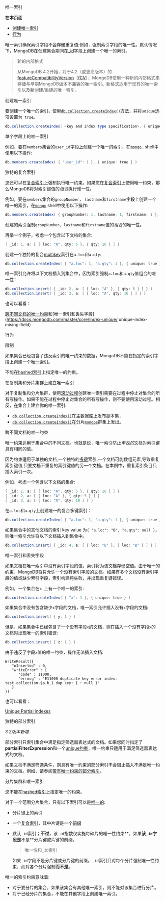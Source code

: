  唯一索引

**在本页面**

- [创建唯一索引](创建)
- [行为](行为)

唯一索引确保索引字段不会存储重复值;例如，强制索引字段的唯一性。默认情况下，MongoDB在创建集合期间在[_id](https://docs.mongodb.com/master/core/document/document-id-field)字段上创建一个唯一的索引。

> 新的内部格式
>
> 从MongoDB 4.2开始，对于4.2（或更高版本）的[featureCompatibilityVersion](https://docs.mongodb.com/master/reference/command/setFeatureCompatibilityVersion/view-fcv)（[fCV](https://docs.mongodb.com/master/reference/command/setFeatureCompatibilityVersion/view-fcv)），MongoDB使用一种新的内部格式来存储与早期MongoDB版本不兼容的唯一索引。新格式适用于现有的唯一索引以及新创建/重建的唯一索引。

 <span id="创建">创建唯一索引</span>

要创建一个唯一的索引，使用[` db.collection.createIndex() `](https://docs.mongodb.com/master/reference/method/db.collection.createIndex/db.collection.createIndex)方法，并将`unique`选项设置为` true`。

```powershell
db.collection.createIndex( <key and index type specification>, { unique: true } )
```

 单个字段上的唯一索引

例如，要在` members `集合的` user_id `字段上创建一个唯一的索引，在[`mongo `](https://docs.mongodb.com/master/reference/program/mongo/bin.mongo) shell中使用以下操作:

```powershell
db.members.createIndex( { "user_id": 1 }, { unique: true } )
```

 独特的复合索引

您还可以在[复合索引](https://docs.mongodb.com/master/core/index-compound/index-type-compound)上强制执行唯一约束。如果您在[复合索引](https://docs.mongodb.com/master/core/index-compound/index-type-compound)上使用唯一约束，那么MongoDB将对索引键值的*组合*执行惟一性。

例如，要在` members `集合的` groupNumber `， ` lastname `和` firstname `字段上创建一个唯一的索引，在[`mongo`](https://docs.mongodb.com/master/reference/program/mongo/bin.mongo) shell中使用以下操作:

```powershell
db.members.createIndex( { groupNumber: 1, lastname: 1, firstname: 1 }, { unique: true } )
```

创建的索引强制`groupNumber`、`lastname`和`firstname`值的*组合*的唯一性。

再举一个例子，考虑一个包含以下文档的集合:

```powershell
{ _id: 1, a: [ { loc: "A", qty: 5 }, { qty: 10 } ] }
```

创建一个独特的复合[multikey](https://docs.mongodb.com/master/core/index-multikey/)索引在`a.loc`和`a.qty`:

```powershell
db.collection.createIndex( { "a.loc": 1, "a.qty": 1 }, { unique: true } )
```

唯一索引允许将以下文档插入到集合中，因为索引强制`a.loc`和`a.qty`值组合的唯一性：

```powershell
db.collection.insert( { _id: 2, a: [ { loc: "A" }, { qty: 5 } ] } )
db.collection.insert( { _id: 3, a: [ { loc: "A", qty: 10 } ] } )
```

也可以看看：

[跨不同文档的唯一约束](https://docs.mongodb.com/master/core/index-separatedes-documents)和[唯一索引和丢失字段](https://docs.mongodb.com/master/core/index-unique/ unique-index-mising-field)

 <span id="行为">行为</span>

 限制

如果集合已经包含了违反索引的唯一约束的数据，MongoDB不能在指定的索引字段上创建一个[唯一索引](https://docs.mongodb.com/master/core/index-unique/index-type-unique)。

不能在[hashed索引](https://docs.mongodb.com/master/core/index-hashed/index-type-hashed)上指定唯一的约束。

 在复制集和分片集群上建立唯一索引

对于复制集和分片集群，使用[滚动过程](https://docs.mongodb.com/master/tutorial/build-indexes-onreplica-sets/)创建唯一索引需要在过程中停止对集合的所有写操作。如果不能在过程中停止对集合的所有写操作，则不要使用滚动过程。相反，在集合上建立你的唯一索引:

- [`db.collection.createIndex()`](https://docs.mongodb.com/master/reference/method/db.collection.createIndex/db.collection.createIndex)在主数据库上发布副本集，
- [`db.collection.createIndex()`](https://docs.mongodb.com/master/reference/method/db.collection.createIndex/db.collection.createIndex)在分片[`mongos`](https://docs.mongodb.com/master/reference/program/mongos/bin.mongos)群集上发出。

 跨不同文档的唯一约束

唯一约束适用于集合中的不同文档。也就是说，唯一索引防止*单独的*文档对索引键具有相同的值。

因为约束适用于单独的文档,一个独特的[多键](https://docs.mongodb.com/master/core/index-multikey/)索引,一个文档可能数组元素,导致重复索引键值,只要文档不重复的索引键值的另一个文档。在本例中，重复索引条目只插入索引一次。

例如，考虑一个包含以下文档的集合:

```powershell
{ _id: 1, a: [ { loc: "A", qty: 5 }, { qty: 10 } ] }
{ _id: 2, a: [ { loc: "A" }, { qty: 5 } ] }
{ _id: 3, a: [ { loc: "A", qty: 10 } ] }
```

在`a.loc`和`a.qty`上创建唯一的复合多键索引：

```powershell
db.collection.createIndex( { "a.loc": 1, "a.qty": 1 }, { unique: true } )
```

如果集合中的其他文档的索引 key value 为`{ "a.loc": "B", "a.qty": null }`，则唯一索引允许将以下文档插入到集合中。

```powershell
db.collection.insert( { _id: 4, a: [ { loc: "B" }, { loc: "B" } ] } )
```

 唯一索引和丢失字段

如果文档在唯一索引中没有索引字段的值，索引将为该文档存储空值。由于唯一的约束，MongoDB将只允许一个没有索引字段的文档。如果有多个文档没有索引字段的值或缺少索引字段，索引构建将失败，并出现重复键错误。

例如，一个集合在`x `上有一个唯一的索引:

```powershell
db.collection.createIndex( { "x": 1 }, { unique: true } )
```

如果集合中没有包含缺少`x`字段的文档，唯一索引允许插入没有`x`字段的文档:

```powershell
db.collection.insert( { y: 1 } )
```

但是，如果集合中已经包含了一个没有字段`x`的文档，则在插入一个没有字段`x`的文档时出现唯一的索引错误:

```powershell
db.collection.insert( { z: 1 } )
```

由于违反了字段` x `值的唯一约束，操作无法插入文档:

```shell
WriteResult({
   "nInserted" : 0,
   "writeError" : {
      "code" : 11000,
      "errmsg" : "E11000 duplicate key error index: test.collection.$a.b_1 dup key: { : null }"
   }
})
```

也可以看看：

[Unique Partial Indexes](https://docs.mongodb.com/master/core/index-unique/unique-partial-indexes)

 独特的部分索引

*3.2版本新增.*

部分索引只索引集合中满足指定筛选器表达式的文档。如果您同时指定了**partialFilterExpression**和一个[unique约束](https://docs.mongodb.com/master/core/index-unique/index-type-unique)，唯一约束只适用于满足筛选器表达式的文档。

如果文档不满足筛选条件，则具有唯一约束的部分索引不会阻止插入不满足唯一约束的文档。例如，请参阅[带有唯一约束的部分索引](https://docs.mongodb.com/master/core/index-partial/partial-index-with-unique-constraints)。

 分片集群和唯一索引

您不能在[hashed索引](https://docs.mongodb.com/master/core/index-hashed/index-type-hashed)上指定唯一的约束。

对于一个范围分片集合，只有以下索引可以是[唯一的](https://docs.mongodb.com/master/core/index-unique/):

- 分片键上的索引

- 一个[复合索引](https://docs.mongodb.com/master/reference/glossary/term-compound-index)，其中片键是一个[前缀](https://docs.mongodb.com/master/core/index-compound/compound-index-prefix)

- 默认`_id`索引；**不过**，该`_id`指数仅实施每碎片的唯一性约束**，如果**该`_id`字段是**不是**分片键或片键的前缀。

  > 唯一性和` _ID `索引

  如果` _id `字段不是分片键或分片键的前缀，` _id `索引只对每个分片强制唯一性约束，而对各个分片强制**而不是**。


唯一的索引约束意味着:

- 对于要分片的集合，如果该集合有其他唯一索引，则不能对该集合进行分片。
- 对于已经分片的集合，不能在其他字段上创建唯一索引。